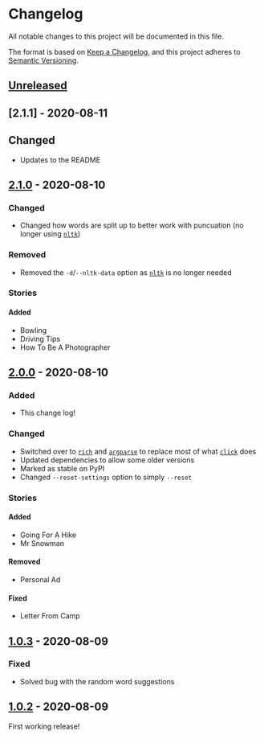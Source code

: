 # Changelog

All notable changes to this project will be documented in this file.

The format is based on [Keep a Changelog](https://keepachangelog.com/en/1.0.0/),
and this project adheres to [Semantic Versioning](https://semver.org/spec/v2.0.0.html).

## [Unreleased]

## [2.1.1] - 2020-08-11
## Changed
- Updates to the README

## [2.1.0] - 2020-08-10
### Changed
- Changed how words are split up to better work with puncuation (no longer using [`nltk`](https://pypi.org/project/nltk/))

### Removed
- Removed the `-d`/`--nltk-data` option as [`nltk`](https://pypi.org/project/nltk/) is no longer needed

### Stories
#### Added
- Bowling
- Driving Tips
- How To Be A Photographer

## [2.0.0] - 2020-08-10
### Added
- This change log!

### Changed
- Switched over to [`rich`](https://pypi.org/project/rich/) and [`argparse`](https://docs.python.org/3/library/argparse.html) to replace most of what [`click`](https://pypi.org/project/click/) does
- Updated dependencies to allow some older versions
- Marked as stable on PyPI
- Changed `--reset-settings` option to simply `--reset`

### Stories
#### Added
- Going For A Hike
- Mr Snowman

#### Removed
- Personal Ad

#### Fixed
- Letter From Camp

## [1.0.3] - 2020-08-09
### Fixed
- Solved bug with the random word suggestions

## [1.0.2] - 2020-08-09
First working release!

[Unreleased]: https://github.com/bsoyka/angrylibs/compare/2.1.0...HEAD
[2.1.0]: https://github.com/bsoyka/angrylibs/compare/2.0.0...2.1.0
[2.0.0]: https://github.com/bsoyka/angrylibs/compare/1.0.3...2.0.0
[1.0.3]: https://github.com/bsoyka/angrylibs/compare/1.0.2...1.0.3
[1.0.2]: https://github.com/bsoyka/angrylibs/releases/tag/1.0.2